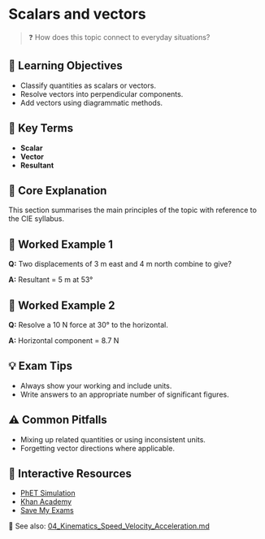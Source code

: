 # Scalars and vectors

> ❓ How does this topic connect to everyday situations?

<!--
Gamma Metadata:
Course: IGCSE Physics Year 10
Topic: Scalars and vectors
-->

## 🎯 Learning Objectives
- Classify quantities as scalars or vectors.
- Resolve vectors into perpendicular components.
- Add vectors using diagrammatic methods.

## 🔑 Key Terms
- **Scalar**
- **Vector**
- **Resultant**

## 📘 Core Explanation
This section summarises the main principles of the topic with reference to the CIE syllabus.

## 🧮 Worked Example 1
**Q:** Two displacements of 3 m east and 4 m north combine to give?

**A:** Resultant = 5 m at 53°

## 🧮 Worked Example 2
**Q:** Resolve a 10 N force at 30° to the horizontal.

**A:** Horizontal component = 8.7 N

## 💡 Exam Tips
- Always show your working and include units.
- Write answers to an appropriate number of significant figures.

## ⚠️ Common Pitfalls
- Mixing up related quantities or using inconsistent units.
- Forgetting vector directions where applicable.

## 🔗 Interactive Resources
- [PhET Simulation](https://phet.colorado.edu/)
- [Khan Academy](https://www.khanacademy.org/science/physics)
- [Save My Exams](https://www.savemyexams.co.uk/)

📎 See also: [04_Kinematics_Speed_Velocity_Acceleration.md](04_Kinematics_Speed_Velocity_Acceleration.md)
